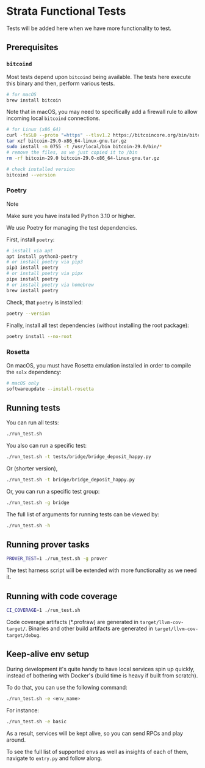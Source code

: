 # Strata Functional Tests

Tests will be added here when we have more functionality to test.

## Prerequisites

### `bitcoind`

Most tests depend upon `bitcoind` being available. The tests here execute
this binary and then, perform various tests.

```bash
# for macOS
brew install bitcoin
```

Note that in macOS, you may need to specifically add a firewall rule to allow incoming local `bitcoind` connections.

```bash
# for Linux (x86_64)
curl -fsSLO --proto "=https" --tlsv1.2 https://bitcoincore.org/bin/bitcoin-core-29.0/bitcoin-29.0-x86_64-linux-gnu.tar.gz
tar xzf bitcoin-29.0-x86_64-linux-gnu.tar.gz
sudo install -m 0755 -t /usr/local/bin bitcoin-29.0/bin/*
# remove the files, as we just copied it to /bin
rm -rf bitcoin-29.0 bitcoin-29.0-x86_64-linux-gnu.tar.gz
```

```bash
# check installed version
bitcoind --version
```

### Poetry

> [!NOTE]
> Make sure you have installed Python 3.10 or higher.

We use Poetry for managing the test dependencies.

First, install `poetry`:

```bash
# install via apt
apt install python3-poetry
# or install poetry via pip3
pip3 install poetry
# or install poetry via pipx
pipx install poetry
# or install poetry via homebrew
brew install poetry
```

Check, that `poetry` is installed:

```bash
poetry --version
```

Finally, install all test dependencies (without installing the root package):

```bash
poetry install --no-root
```

### Rosetta

On macOS, you must have Rosetta emulation installed in order to compile the `solx` dependency:

```bash
# macOS only
softwareupdate --install-rosetta
```

## Running tests

You can run all tests:

```bash
./run_test.sh
```

You also can run a specific test:

```bash
./run_test.sh -t tests/bridge/bridge_deposit_happy.py
```

Or (shorter version),

```bash
./run_test.sh -t bridge/bridge_deposit_happy.py
```

Or, you can run a specific test group:

```bash
./run_test.sh -g bridge
```

The full list of arguments for running tests can be viewed by:

```bash
./run_test.sh -h
```

## Running prover tasks

```bash
PROVER_TEST=1 ./run_test.sh -g prover
```

The test harness script will be extended with more functionality as we need it.

## Running with code coverage

```bash
CI_COVERAGE=1 ./run_test.sh
```

Code coverage artifacts (*.profraw) are generated in `target/llvm-cov-target/`.
Binaries and other build artifacts are generated in `target/llvm-cov-target/debug`.


## Keep-alive env setup

During development it's quite handy to have local services spin up quickly,
instead of bothering with Docker's (build time is heavy if built from scratch).

To do that, you can use the following command:
```bash
./run_test.sh -e <env_name>
```

For instance:
```bash
./run_test.sh -e basic
```

As a result, services will be kept alive, so you can send RPCs and play around.

To see the full list of supported envs as well as insights of each of them,
navigate to `entry.py` and follow along.

